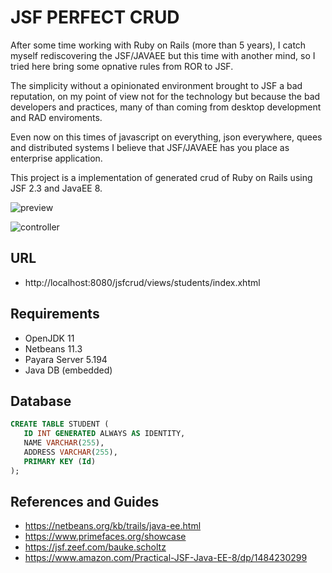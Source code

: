 # JSF PERFECT CRUD

After some time working with Ruby on Rails (more than 5 years), I catch myself rediscovering the JSF/JAVAEE but this time with another mind, so I tried here bring some opnative rules from ROR to JSF. 

The simplicity without a opinionated environment brought to JSF a bad reputation, on my point of view not for the technology but because the bad developers and practices, many of than coming from desktop development and RAD enviroments.

Even now on this times of javascript on everything, json everywhere, quees and distributed systems I believe that JSF/JAVAEE has you place as enterprise application.

This project is a implementation of generated crud of Ruby on Rails using JSF 2.3 and JavaEE 8.

![preview](https://nixo-etc.s3-sa-east-1.amazonaws.com/primefaces.gif)

![controller](https://nixo-etc.s3-sa-east-1.amazonaws.com/screenshot_jsfcrud_8.png)

## URL
* http://localhost:8080/jsfcrud/views/students/index.xhtml

## Requirements

* OpenJDK 11
* Netbeans 11.3
* Payara Server 5.194
* Java DB (embedded)

## Database

```SQL
CREATE TABLE STUDENT (
   ID INT GENERATED ALWAYS AS IDENTITY,
   NAME VARCHAR(255),
   ADDRESS VARCHAR(255),
   PRIMARY KEY (Id)
);
```

## References and Guides

* https://netbeans.org/kb/trails/java-ee.html
* https://www.primefaces.org/showcase
* https://jsf.zeef.com/bauke.scholtz
* https://www.amazon.com/Practical-JSF-Java-EE-8/dp/1484230299
